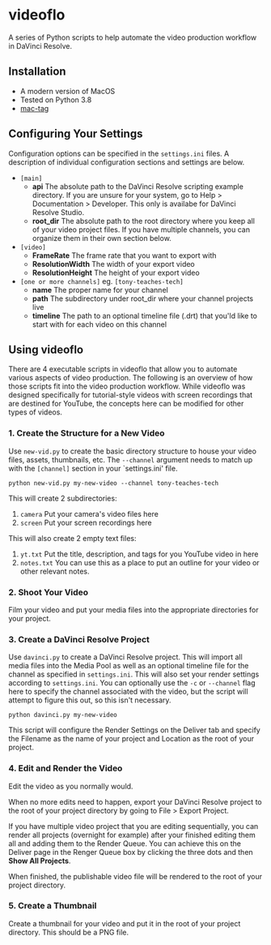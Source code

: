 # videoflo
A series of Python scripts to help automate the video production workflow in DaVinci Resolve.

## Installation
- A modern version of MacOS
- Tested on Python 3.8
- [mac-tag](https://github.com/andrewp-as-is/mac-tag.py)

## Configuring Your Settings
Configuration options can be specified in the `settings.ini` files. A description of individual configuration sections and settings are below.
* `[main]`
  * **api** The absolute path to the DaVinci Resolve scripting example directory. If you are unsure for your system, go to Help > Documentation > Developer. This only is availabe for DaVinci Resolve Studio.
  * **root_dir** The absolute path to the root directory where you keep all of your video project files. If you have multiple channels, you can organize them in their own section below.
* `[video]`
  * **FrameRate** The frame rate that you want to export with
  * **ResolutionWidth** The width of your export video
  * **ResolutionHeight** The height of your export video
* `[one or more channels]` eg. `[tony-teaches-tech]`
  * **name** The proper name for your channel
  * **path** The subdirectory under root_dir where your channel projects live
  * **timeline** The path to an optional timeline file (.drt) that you'ld like to start with for each video on this channel

## Using videoflo
There are 4 executable scripts in videoflo that allow you to automate various aspects of video production. The following is an overview of how those scripts fit into the video production workflow. While videoflo was designed specifically for tutorial-style videos with screen recordings that are destined for YouTube, the concepts here can be modified for other types of videos.

### 1. Create the Structure for a New Video
Use `new-vid.py` to create the basic directory structure to house your video files, assets, thumbnails, etc. The `--channel` argument needs to match up with the `[channel]` section in your `settings.ini' file.

```
python new-vid.py my-new-video --channel tony-teaches-tech
```

This will create 2 subdirectories:
1. `camera` Put your camera's video files here
2. `screen` Put your screen recordings here

This will also create 2 empty text files:
1. `yt.txt` Put the title, description, and tags for you YouTube video in here
2. `notes.txt` You can use this as a place to put an outline for your video or other relevant notes.

### 2. Shoot Your Video
Film your video and put your media files into the appropriate directories for your project.

### 3. Create a DaVinci Resolve Project
Use `davinci.py` to create a DaVinci Resolve project. This will import all media files into the Media Pool as well as an optional timeline file for the channel as specified in `settings.ini`. This will also set your render settings according to `settings.ini`. You can optionally use the `-c` or `--channel` flag here to specify the channel associated with the video, but the script will attempt to figure this out, so this isn't necessary.

```
python davinci.py my-new-video
```

This script will configure the Render Settings on the Deliver tab and specify the Filename as the name of your project and Location as the root of your project.

### 4. Edit and Render the Video
Edit the video as you normally would.

When no more edits need to happen, export your DaVinci Resolve project to the root of your project directory by going to File > Export Project.

If you have multiple video project that you are editing sequentially, you can render all projects (overnight for example) after your finished editing them all and adding them to the Render Queue. You can achieve this on the Deliver page in the Renger Queue box by clicking the three dots and then **Show All Projects**.

When finished, the publishable video file will be rendered to the root of your project directory.

### 5. Create a Thumbnail
Create a thumbnail for your video and put it in the root of your project directory. This should be a PNG file.
